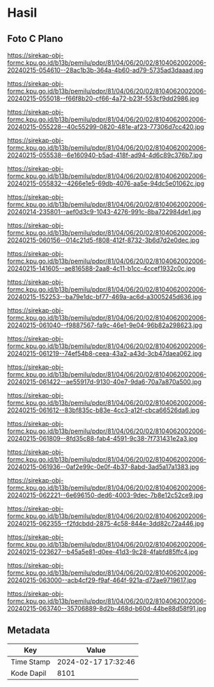 # Hasil

## Foto C Plano

https://sirekap-obj-formc.kpu.go.id/b13b/pemilu/pdpr/81/04/06/20/02/8104062002006-20240215-054610--28ac1b3b-364a-4b60-ad79-5735ad3daaad.jpg

https://sirekap-obj-formc.kpu.go.id/b13b/pemilu/pdpr/81/04/06/20/02/8104062002006-20240215-055018--f66f8b20-cf66-4a72-b23f-553cf9dd2986.jpg

https://sirekap-obj-formc.kpu.go.id/b13b/pemilu/pdpr/81/04/06/20/02/8104062002006-20240215-055228--40c55299-0820-481e-af23-77306d7cc420.jpg

https://sirekap-obj-formc.kpu.go.id/b13b/pemilu/pdpr/81/04/06/20/02/8104062002006-20240215-055538--6e160940-b5ad-418f-ad94-4d6c89c376b7.jpg

https://sirekap-obj-formc.kpu.go.id/b13b/pemilu/pdpr/81/04/06/20/02/8104062002006-20240215-055832--4266e1e5-69db-4076-aa5e-94dc5e01062c.jpg

https://sirekap-obj-formc.kpu.go.id/b13b/pemilu/pdpr/81/04/06/20/02/8104062002006-20240214-235801--aef0d3c9-1043-4276-991c-8ba722984de1.jpg

https://sirekap-obj-formc.kpu.go.id/b13b/pemilu/pdpr/81/04/06/20/02/8104062002006-20240215-060156--014c21d5-f808-412f-8732-3b6d7d2e0dec.jpg

https://sirekap-obj-formc.kpu.go.id/b13b/pemilu/pdpr/81/04/06/20/02/8104062002006-20240215-141605--ae816588-2aa8-4c11-b1cc-4ccef1932c0c.jpg

https://sirekap-obj-formc.kpu.go.id/b13b/pemilu/pdpr/81/04/06/20/02/8104062002006-20240215-152253--ba79e1dc-bf77-469a-ac6d-a3005245d636.jpg

https://sirekap-obj-formc.kpu.go.id/b13b/pemilu/pdpr/81/04/06/20/02/8104062002006-20240215-061040--f9887567-fa9c-46e1-9e04-96b82a298623.jpg

https://sirekap-obj-formc.kpu.go.id/b13b/pemilu/pdpr/81/04/06/20/02/8104062002006-20240215-061219--74ef54b8-ceea-43a2-a43d-3cb47daea062.jpg

https://sirekap-obj-formc.kpu.go.id/b13b/pemilu/pdpr/81/04/06/20/02/8104062002006-20240215-061422--ae55917d-9130-40e7-9da6-70a7a870a500.jpg

https://sirekap-obj-formc.kpu.go.id/b13b/pemilu/pdpr/81/04/06/20/02/8104062002006-20240215-061612--83bf835c-b83e-4cc3-a12f-cbca66526da6.jpg

https://sirekap-obj-formc.kpu.go.id/b13b/pemilu/pdpr/81/04/06/20/02/8104062002006-20240215-061809--8fd35c88-fab4-4591-9c38-7f731431e2a3.jpg

https://sirekap-obj-formc.kpu.go.id/b13b/pemilu/pdpr/81/04/06/20/02/8104062002006-20240215-061936--0af2e99c-0e0f-4b37-8abd-3ad5a17a1383.jpg

https://sirekap-obj-formc.kpu.go.id/b13b/pemilu/pdpr/81/04/06/20/02/8104062002006-20240215-062221--6e696150-ded6-4003-9dec-7b8e12c52ce9.jpg

https://sirekap-obj-formc.kpu.go.id/b13b/pemilu/pdpr/81/04/06/20/02/8104062002006-20240215-062355--f2fdcbdd-2875-4c58-844e-3dd82c72a446.jpg

https://sirekap-obj-formc.kpu.go.id/b13b/pemilu/pdpr/81/04/06/20/02/8104062002006-20240215-023627--b45a5e81-d0ee-41d3-9c28-4fabfd85ffc4.jpg

https://sirekap-obj-formc.kpu.go.id/b13b/pemilu/pdpr/81/04/06/20/02/8104062002006-20240215-063000--acb4cf29-f9af-464f-921a-d72ae9719617.jpg

https://sirekap-obj-formc.kpu.go.id/b13b/pemilu/pdpr/81/04/06/20/02/8104062002006-20240215-063740--35706889-8d2b-468d-b60d-44be88d58f91.jpg


## Metadata

| Key        | Value               |
| ---------- | ------------------- |
| Time Stamp | 2024-02-17 17:32:46 |
| Kode Dapil | 8101                |



